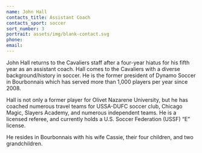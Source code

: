 ```yaml
---
name: John Hall
contacts_title: Assistant Coach
contacts_sport: soccer
sort_number: 3
portrait: assets/img/blank-contact.svg
phone:
email:
---
```

John Hall returns to the Cavaliers staff after a four-year hiatus for his fifth year as an assistant coach. Hall comes to the Cavaliers with a diverse background/history in soccer. He is the former president of Dynamo Soccer in Bourbonnais which has served more than 1,000 players per year since 2008.

Hall is not only a former player for Olivet Nazarene University, but he has coached numerous travel teams for USSA-DUFC soccer club, Chicago Magic, Slayers Academy, and numerous independent teams. He is a licensed referee, and currently holds a U.S. Soccer Federation (USSF) “E” license.

He resides in Bourbonnais with his wife Cassie, their four children, and two grandchildren.
